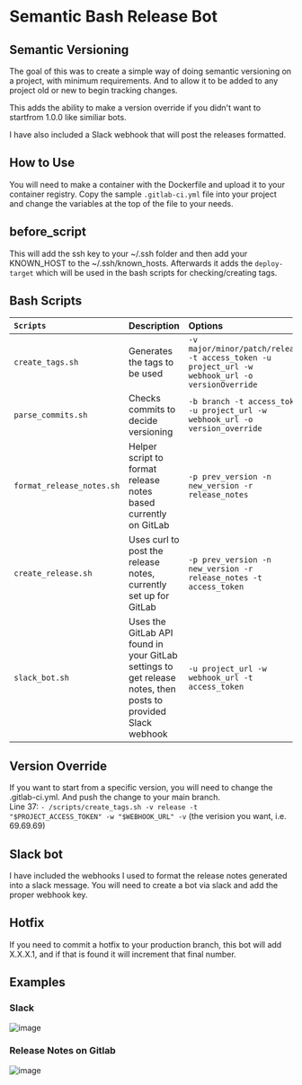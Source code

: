 # Semantic Bash Release Bot

## Semantic Versioning
The goal of this was to create a simple way of doing semantic versioning on a project, with minimum requirements. And to allow it
to be added to any project old or new to begin tracking changes.

This adds the ability to make a version override if you didn't want to startfrom 1.0.0 like similiar bots.

I have also included a Slack webhook that will post the releases formatted. 

## How to Use
You will need to make a container with the Dockerfile and upload it to your container registry.
Copy the sample `.gitlab-ci.yml` file into your project and change the variables at the top of the file to your needs. 


## before_script
This will add the ssh key to your ~/.ssh folder and then add your KNOWN_HOST to the ~/.ssh/known_hosts. Afterwards it adds the `deploy-target` which will be used in the bash scripts for checking/creating tags.

## Bash Scripts
| `Scripts`                 | Description                                                                                            | Options                                                                                         |  
| :------------------------ | :----------------------------------------------------------------------------------------------------- | :----------------------------------------------------------------------------------------------- |
| `create_tags.sh`          | Generates the tags to be used                                                                          | `-v major/minor/patch/release -t access_token -u project_url -w webhook_url -o versionOverride`  |
| `parse_commits.sh`        | Checks commits to decide versioning                                                                    | `-b branch -t access_token -u project_url -w webhook_url -o version_override`                    |
| `format_release_notes.sh` | Helper script to format release notes based currently on GitLab                                        | `-p prev_version -n new_version -r release_notes`                                                |
| `create_release.sh`       | Uses curl to post the release notes, currently set up for GitLab                                       | `-p prev_version -n new_version -r release_notes -t access_token`                                |
| `slack_bot.sh`            | Uses the GitLab API found in your GitLab settings to get release notes, then posts to provided Slack webhook | `-u project_url -w webhook_url -t access_token`                                                  |

## Version Override
If you want to start from a specific version, you will need to change the .gitlab-ci.yml. And push the change to your main branch. <br />
Line 37:    `- /scripts/create_tags.sh -v release -t "$PROJECT_ACCESS_TOKEN" -w "$WEBHOOK_URL" -v` (the verision you want, i.e. 69.69.69)

## Slack bot
I have included the webhooks I used to format the release notes generated into a slack message. You will need to create a bot via slack and add the proper webhook key.

## Hotfix
If you need to commit a hotfix to your production branch, this bot will add X.X.X.1, and if that is found it will increment that final number. 

## Examples
### Slack
![image](https://github.com/user-attachments/assets/fa3c1ee6-6211-4d02-803e-55fc04cb7757)
### Release Notes on Gitlab
![image](https://github.com/user-attachments/assets/0234747e-528c-48c0-a41d-6193770ee657)

